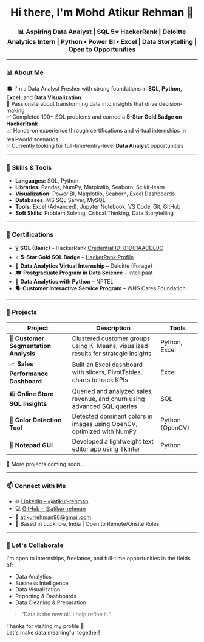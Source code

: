 
<h1 align="center">Hi there, I'm Mohd Atikur Rehman 👋</h1>
<h3 align="center">📊 Aspiring Data Analyst | SQL 5⭐ HackerRank | Deloitte Analytics Intern | Python • Power BI • Excel | Data Storytelling | Open to Opportunities</h3>

---

### 📊 About Me

🎓 I'm a Data Analyst Fresher with strong foundations in **SQL, Python, Excel**, and **Data Visualization**  
📌 Passionate about transforming data into insights that drive decision-making  
✅ Completed 100+ SQL problems and earned a **5-Star Gold Badge on HackerRank**  
📈 Hands-on experience through certifications and virtual internships in real-world scenarios  
💡 Currently looking for full-time/entry-level **Data Analyst** opportunities

---

### 🧠 Skills & Tools

- **Languages:** SQL, Python  
- **Libraries:** Pandas, NumPy, Matplotlib, Seaborn, Scikit-learn  
- **Visualization:** Power BI, Matplotlib, Seaborn, Excel Dashboards  
- **Databases:** MS SQL Server, MySQL  
- **Tools:** Excel (Advanced), Jupyter Notebook, VS Code, Git, GitHub  
- **Soft Skills:** Problem Solving, Critical Thinking, Data Storytelling

---

### 📜 Certifications

- 🎖️ **SQL (Basic)** – HackerRank [Credential ID: 81D01AACDE0C](https://www.hackerrank.com/certificates/81d01aacde0c)  
- ⭐ **5-Star Gold SQL Badge** – [HackerRank Profile](https://www.hackerrank.com/profile/atikurrehman96)  
- 💼 **Data Analytics Virtual Internship** – Deloitte (Forage)  
- 🎓 **Postgraduate Program in Data Science** – Intellipaat  
- 🧪 **Data Analytics with Python** – NPTEL  
- 🗣 **Customer Interactive Service Program** – WNS Cares Foundation

---

### 🚀 Projects

| Project | Description | Tools |
|--------|-------------|-------|
| 🧠 **Customer Segmentation Analysis** | Clustered customer groups using K-Means, visualized results for strategic insights | Python, Excel |
| 📈 **Sales Performance Dashboard** | Built an Excel dashboard with slicers, PivotTables, charts to track KPIs | Excel |
| 🛍️ **Online Store SQL Insights** | Queried and analyzed sales, revenue, and churn using advanced SQL queries | SQL |
| 🎨 **Color Detection Tool** | Detected dominant colors in images using OpenCV, optimized with NumPy | Python (OpenCV) |
| 📝 **Notepad GUI** | Developed a lightweight text editor app using Tkinter | Python |

📂 More projects coming soon...

---

### 📫 Connect with Me

- 🌐 [LinkedIn – @atikur-rehman](https://www.linkedin.com/in/mohd-atikur-rehman-804138294/)  
- 💻 [GitHub – @atikur-rehman](https://github.com/atikur-rehman)  
- 📧 atikurrehman96@gmail.com  
- 📍 Based in Lucknow, India | Open to Remote/Onsite Roles

---

### 🌟 Let's Collaborate

I'm open to internships, freelance, and full-time opportunities in the fields of:

- Data Analytics  
- Business Intelligence  
- Data Visualization  
- Reporting & Dashboards  
- Data Cleaning & Preparation  

> “Data is the new oil. I help refine it.”

Thanks for visiting my profile 🙏  
Let's make data meaningful together!

